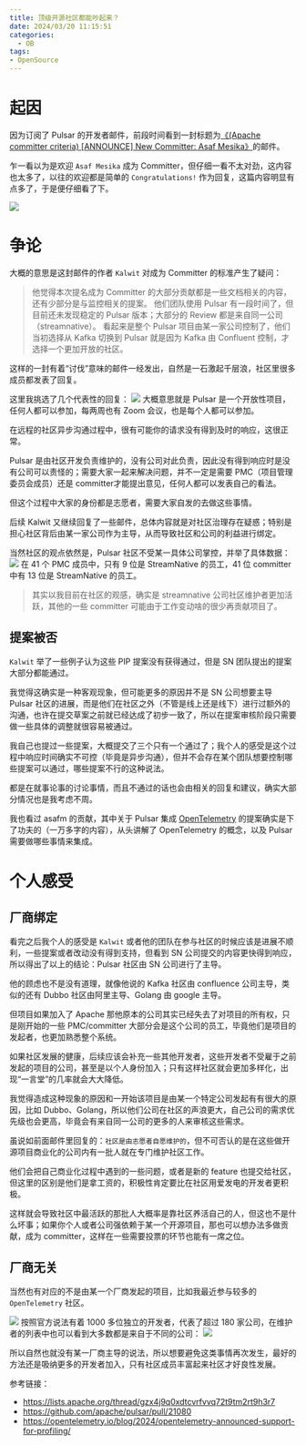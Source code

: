 ```yaml
---
title: 顶级开源社区都能吵起来？
date: 2024/03/20 11:15:51
categories:
  - OB
tags:
- OpenSource
---
```


# 起因

因为订阅了 Pulsar 的开发者邮件，前段时间看到一封标题为[《(Apache committer criteria) [ANNOUNCE] New Committer: Asaf Mesika》](https://lists.apache.org/thread/gzx4j9q0xdtcvrfvvq72t9tm2rt9h3r7)的邮件。

乍一看以为是欢迎 `Asaf Mesika` 成为 Committer，但仔细一看不太对劲，这内容也太多了，以往的欢迎都是简单的 `Congratulations!` 作为回复，这篇内容明显有点多了，于是便仔细看了下。

<!--more-->


![](https://s2.loli.net/2024/03/20/aASNcDpnwVIjHFv.png)

# 争论
大概的意思是这封邮件的作者 `Kalwit` 对成为 Committer 的标准产生了疑问：

> 他觉得本次提名成为 Committer 的大部分贡献都是一些文档相关的内容，还有少部分是与监控相关的提案。
> 他们团队使用 Pulsar 有一段时间了，但目前还未发现稳定的 Pulsar 版本；大部分的 Review 都是来自同一公司（streamnative）。
> 看起来是整个 Pulsar 项目由某一家公司控制了，他们当初选择从 Kafka 切换到 Pulsar 就是因为 Kafka 由 Confluent 控制，才选择一个更加开放的社区。


这样的一封有着“讨伐”意味的邮件一经发出，自然是一石激起千层浪，社区里很多成员都发表了回复。

这里我挑选了几个代表性的回复：
![](https://s2.loli.net/2024/03/21/8ZEBJrVpiW6KYXk.png)
大概意思就是 Pulsar 是一个开放性项目，任何人都可以参加，每两周也有 Zoom 会议，也是每个人都可以参加。

在远程的社区异步沟通过程中，很有可能你的请求没有得到及时的响应，这很正常。

Pulsar 是由社区开发负责维护的，没有公司对此负责，因此没有得到响应时是没有公司可以责怪的；需要大家一起来解决问题，并不一定是需要 PMC（项目管理委员会成员）还是 committer才能提出意见，任何人都可以发表自己的看法。

但这个过程中大家的身份都是志愿者，需要大家自发的去做这些事情。


后续 Kalwit 又继续回复了一些邮件，总体内容就是对社区治理存在疑惑；特别是担心社区背后由某一家公司作为主导，从而导致社区和公司的利益进行绑定。

当然社区的观点依然是，Pulsar 社区不受某一具体公司掌控，并举了具体数据：
![](https://s2.loli.net/2024/03/21/UDiRHjMWdO8xsSI.png)
在 41 个 PMC 成员中，只有 9 位是 StreamNative 的员工，41 位 committer 中有 13 位是 StreamNative 的员工。

> 其实以我目前在社区的观感，确实是 streamnative 公司社区维护者更加活跃，其他的一些 committer 可能由于工作变动啥的很少再贡献项目了。



## 提案被否
`Kalwit` 举了一些例子认为这些 PIP 提案没有获得通过，但是 SN 团队提出的提案大部分都能通过。

我觉得这确实是一种客观现象，但可能更多的原因并不是 SN 公司想要主导 Pulsar 社区的进展，而是他们在社区之外（不管是线上还是线下）进行过额外的沟通，也许在提交草案之前就已经达成了初步一致了，所以在提案审核阶段只需要做一些具体的调整就很容易被通过。

我自己也提过一些提案，大概提交了三个只有一个通过了；我个人的感受是这个过程中响应时间确实不可控（毕竟是异步沟通），但并不会存在某个团队想要控制哪些提案可以通过，哪些提案不行的这种说法。

都是在就事论事的讨论事情，而且不通过的话也会由相关的回复和建议，确实大部分情况也是我考虑不周。


我也看过 asafm 的贡献，其中关于 Pulsar 集成 [OpenTelemetry](https://github.com/apache/pulsar/pull/21080) 的提案确实是下了功夫的（一万多字的内容），从头讲解了 OpenTelemetry 的概念，以及 Pulsar 需要做哪些事情来集成。

# 个人感受

## 厂商绑定
看完之后我个人的感受是 `Kalwit` 或者他的团队在参与社区的时候应该是进展不顺利，一些提案或者改动没有得到支持，但看到 SN 公司提交的内容更快得到响应，所以得出了以上的结论：Pulsar 社区由 SN 公司进行了主导。

他的顾虑也不是没有道理，就像他说的 Kafka 社区由 confluence 公司主导，类似的还有 Dubbo 社区由阿里主导、Golang 由 google 主导。

但项目如果加入了 Apache 那他原本的公司其实已经失去了对项目的所有权，只是刚开始的一些 PMC/committer 大部分会是这个公司的员工，毕竟他们是项目的发起者，也更加熟悉整个系统。

如果社区发展的健康，后续应该会补充一些其他开发者，这些开发者不受雇于之前发起的项目的公司，甚至是以个人身份加入；只有这样社区就会更加多样化，出现“一言堂”的几率就会大大降低。

我觉得造成这种现象的原因和一开始该项目是由某一个特定公司发起有有很大的原因，比如 Dubbo、Golang，所以他们公司在社区的声浪更大，自己公司的需求优先级也会更高，毕竟会有来自同一公司的更多的人来审核这些需求。

虽说如前面邮件里回复的：`社区是由志愿者自愿维护的`，但不可否认的是在这些做开源项目商业化的公司内有一批人就在专门维护社区工作。

他们会把自己商业化过程中遇到的一些问题，或者是新的 feature 也提交给社区，但这里的区别是他们是拿工资的，积极性肯定要比在社区用爱发电的开发者更积极。

这样就会导致社区中最活跃的那批人大概率是靠社区养活自己的人，但这也不是什么坏事；如果你个人或者公司强依赖于某一个开源项目，那也可以想办法多做贡献，成为 committer，这样在一些需要投票的环节也能有一席之位。


## 厂商无关
当然也有对应的不是由某一个厂商发起的项目，比如我最近参与较多的 `OpenTelemetry` 社区。

![](https://s2.loli.net/2024/03/21/DZ2KAX5Wklpm7tr.png)
按照官方说法有着 1000 多位独立的开发者，代表了超过 180 家公司，在维护者的列表中也可以看到大多数都是来自于不同的公司：
![](https://s2.loli.net/2024/03/21/jHgCdyoanmzGR8D.png)

所以自然也就没有某一厂商主导的说法，所以想要避免这类事情再次发生，最好的方法还是吸纳更多的开发者加入，只有社区成员丰富起来社区才好良性发展。



参考链接：
- https://lists.apache.org/thread/gzx4j9q0xdtcvrfvvq72t9tm2rt9h3r7
- https://github.com/apache/pulsar/pull/21080
- https://opentelemetry.io/blog/2024/opentelemetry-announced-support-for-profiling/
